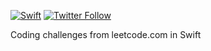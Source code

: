 [![Swift](https://github.com/paulpires/algorithms/actions/workflows/swift.yml/badge.svg)](https://github.com/paulpires/algorithms/actions/workflows/swift.yml)
[![Twitter Follow](https://img.shields.io/twitter/follow/paul_pires?label=%40paul_pires&style=social)](https://www.twitter.com/paul_pires)

Coding challenges from leetcode.com in Swift
